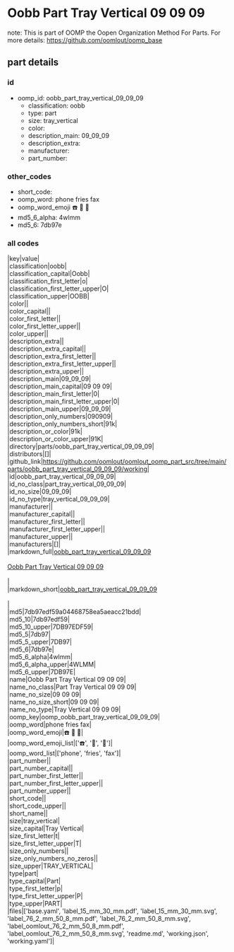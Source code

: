 # Oobb Part Tray Vertical 09 09 09  

note: This is part of OOMP the Oopen Organization Method For Parts. For more details: https://github.com/oomlout/oomp_base

##  part details





### id
* oomp_id: oobb_part_tray_vertical_09_09_09
  * classification: oobb
  * type: part
  * size: tray_vertical
  * color: 
  * description_main: 09_09_09
  * description_extra: 
  * manufacturer: 
  * part_number: 

### other_codes
* short_code: 
* oomp_word: phone fries fax
* oomp_word_emoji :phone: :fries: :fax:
* md5_6_alpha: 4wlmm
* md5_6: 7db97e

### all codes 
|key|value|  
|classification|oobb|  
|classification_capital|Oobb|  
|classification_first_letter|o|  
|classification_first_letter_upper|O|  
|classification_upper|OOBB|  
|color||  
|color_capital||  
|color_first_letter||  
|color_first_letter_upper||  
|color_upper||  
|description_extra||  
|description_extra_capital||  
|description_extra_first_letter||  
|description_extra_first_letter_upper||  
|description_extra_upper||  
|description_main|09_09_09|  
|description_main_capital|09 09 09|  
|description_main_first_letter|0|  
|description_main_first_letter_upper|0|  
|description_main_upper|09_09_09|  
|description_only_numbers|090909|  
|description_only_numbers_short|91k|  
|description_or_color|91k|  
|description_or_color_upper|91K|  
|directory|parts/oobb_part_tray_vertical_09_09_09|  
|distributors|[]|  
|github_link|https://github.com/oomlout/oomlout_oomp_part_src/tree/main/parts/oobb_part_tray_vertical_09_09_09/working|  
|id|oobb_part_tray_vertical_09_09_09|  
|id_no_class|part_tray_vertical_09_09_09|  
|id_no_size|09_09_09|  
|id_no_type|tray_vertical_09_09_09|  
|manufacturer||  
|manufacturer_capital||  
|manufacturer_first_letter||  
|manufacturer_first_letter_upper||  
|manufacturer_upper||  
|manufacturers|[]|  
|markdown_full|[oobb_part_tray_vertical_09_09_09](https://github.com/oomlout/oomlout_oomp_part_src/tree/main/parts/oobb_part_tray_vertical_09_09_09/working)<br>[](https://github.com/oomlout/oomlout_oomp_part_src/tree/main/parts/oobb_part_tray_vertical_09_09_09/working)<br>[Oobb Part Tray Vertical 09 09 09](https://github.com/oomlout/oomlout_oomp_part_src/tree/main/parts/oobb_part_tray_vertical_09_09_09/working)<br><br>|  
|markdown_short|[oobb_part_tray_vertical_09_09_09](https://github.com/oomlout/oomlout_oomp_part_src/tree/main/parts/oobb_part_tray_vertical_09_09_09/working)<br><br>|  
|md5|7db97edf59a04468758ea5aeacc21bdd|  
|md5_10|7db97edf59|  
|md5_10_upper|7DB97EDF59|  
|md5_5|7db97|  
|md5_5_upper|7DB97|  
|md5_6|7db97e|  
|md5_6_alpha|4wlmm|  
|md5_6_alpha_upper|4WLMM|  
|md5_6_upper|7DB97E|  
|name|Oobb Part Tray Vertical 09 09 09|  
|name_no_class|Part Tray Vertical 09 09 09|  
|name_no_size|09 09 09|  
|name_no_size_short|09 09 09|  
|name_no_type|Tray Vertical 09 09 09|  
|oomp_key|oomp_oobb_part_tray_vertical_09_09_09|  
|oomp_word|phone fries fax|  
|oomp_word_emoji|:phone: :fries: :fax:|  
|oomp_word_emoji_list|[':phone:', ':fries:', ':fax:']|  
|oomp_word_list|['phone', 'fries', 'fax']|  
|part_number||  
|part_number_capital||  
|part_number_first_letter||  
|part_number_first_letter_upper||  
|part_number_upper||  
|short_code||  
|short_code_upper||  
|short_name||  
|size|tray_vertical|  
|size_capital|Tray Vertical|  
|size_first_letter|t|  
|size_first_letter_upper|T|  
|size_only_numbers||  
|size_only_numbers_no_zeros||  
|size_upper|TRAY_VERTICAL|  
|type|part|  
|type_capital|Part|  
|type_first_letter|p|  
|type_first_letter_upper|P|  
|type_upper|PART|  
|files|['base.yaml', 'label_15_mm_30_mm.pdf', 'label_15_mm_30_mm.svg', 'label_76_2_mm_50_8_mm.pdf', 'label_76_2_mm_50_8_mm.svg', 'label_oomlout_76_2_mm_50_8_mm.pdf', 'label_oomlout_76_2_mm_50_8_mm.svg', 'readme.md', 'working.json', 'working.yaml']|  
